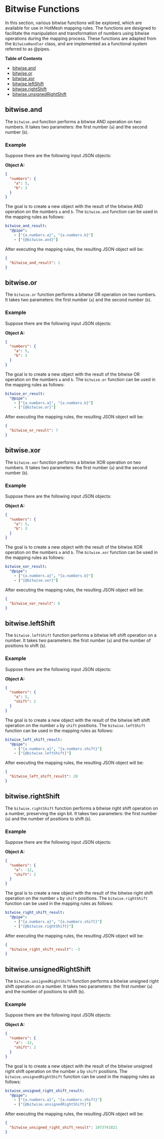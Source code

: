 # Bitwise Functions

In this section, various bitwise functions will be explored, which are available for use in HotMesh mapping rules. The functions are designed to facilitate the manipulation and transformation of numbers using bitwise operations during the mapping process. These functions are adapted from the `BitwiseHandler` class, and are implemented as a functional system referred to as @pipes.

**Table of Contents**
- [bitwise.and](#bitwiseand)
- [bitwise.or](#bitwiseor)
- [bitwise.xor](#bitwisexor)
- [bitwise.leftShift](#bitwiseleftshift)
- [bitwise.rightShift](#bitwiserightshift)
- [bitwise.unsignedRightShift](#bitwiseunsignedrightshift)

## bitwise.and

The `bitwise.and` function performs a bitwise AND operation on two numbers. It takes two parameters: the first number (`a`) and the second number (`b`).

### Example

Suppose there are the following input JSON objects:

**Object A:**
```json
{
  "numbers": {
    "a": 5,
    "b": 3
  }
}
```

The goal is to create a new object with the result of the bitwise AND operation on the numbers `a` and `b`. The `bitwise.and` function can be used in the mapping rules as follows:

```yaml
bitwise_and_result:
  "@pipe":
    - ["{a.numbers.a}", "{a.numbers.b}"]
    - ["{@bitwise.and}"]
```

After executing the mapping rules, the resulting JSON object will be:

```json
{
  "bitwise_and_result": 1
}
```

## bitwise.or

The `bitwise.or` function performs a bitwise OR operation on two numbers. It takes two parameters: the first number (`a`) and the second number (`b`).

### Example

Suppose there are the following input JSON objects:

**Object A:**
```json
{
  "numbers": {
    "a": 5,
    "b": 3
  }
}
```

The goal is to create a new object with the result of the bitwise OR operation on the numbers `a` and `b`. The `bitwise.or` function can be used in the mapping rules as follows:

```yaml
bitwise_or_result:
  "@pipe":
    - ["{a.numbers.a}", "{a.numbers.b}"]
    - ["{@bitwise.or}"]
```

After executing the mapping rules, the resulting JSON object will be:

```json
{
  "bitwise_or_result": 7
}
```

## bitwise.xor

The `bitwise.xor` function performs a bitwise XOR operation on two numbers. It takes two parameters: the first number (`a`) and the second number (`b`).

### Example

Suppose there are the following input JSON objects:

**Object A:**
```json
{
  "numbers": {
    "a": 5,
    "b": 3
  }
}
```

The goal is to create a new object with the result of the bitwise XOR operation on the numbers `a` and `b`. The `bitwise.xor` function can be used in the mapping rules as follows:

```yaml
bitwise_xor_result:
  "@pipe":
    - ["{a.numbers.a}", "{a.numbers.b}"]
    - ["{@bitwise.xor}"]
```

After executing the mapping rules, the resulting JSON object will be:

```json
{
  "bitwise_xor_result": 6
}
```

## bitwise.leftShift

The `bitwise.leftShift` function performs a bitwise left shift operation on a number. It takes two parameters: the first number (`a`) and the number of positions to shift (`b`).

### Example

Suppose there are the following input JSON objects:

**Object A:**
```json
{
  "numbers": {
    "a": 5,
    "shift": 2
  }
}
```

The goal is to create a new object with the result of the bitwise left shift operation on the number `a` by `shift` positions. The `bitwise.leftShift` function can be used in the mapping rules as follows:

```yaml
bitwise_left_shift_result:
  "@pipe":
    - ["{a.numbers.a}", "{a.numbers.shift}"]
    - ["{@bitwise.leftShift}"]
```

After executing the mapping rules, the resulting JSON object will be:

```json
{
  "bitwise_left_shift_result": 20
}
```

## bitwise.rightShift

The `bitwise.rightShift` function performs a bitwise right shift operation on a number, preserving the sign bit. It takes two parameters: the first number (`a`) and the number of positions to shift (`b`).

### Example

Suppose there are the following input JSON objects:

**Object A:**
```json
{
  "numbers": {
    "a": -12,
    "shift": 2
  }
}
```

The goal is to create a new object with the result of the bitwise right shift operation on the number `a` by `shift` positions. The `bitwise.rightShift` function can be used in the mapping rules as follows:

```yaml
bitwise_right_shift_result:
  "@pipe":
    - ["{a.numbers.a}", "{a.numbers.shift}"]
    - ["{@bitwise.rightShift}"]
```

After executing the mapping rules, the resulting JSON object will be:

```json
{
  "bitwise_right_shift_result": -3
}
```

## bitwise.unsignedRightShift

The `bitwise.unsignedRightShift` function performs a bitwise unsigned right shift operation on a number. It takes two parameters: the first number (`a`) and the number of positions to shift (`b`).

### Example

Suppose there are the following input JSON objects:

**Object A:**
```json
{
  "numbers": {
    "a": -12,
    "shift": 2
  }
}
```

The goal is to create a new object with the result of the bitwise unsigned right shift operation on the number `a` by `shift` positions. The `bitwise.unsignedRightShift` function can be used in the mapping rules as follows:

```yaml
bitwise_unsigned_right_shift_result:
  "@pipe":
    - ["{a.numbers.a}", "{a.numbers.shift}"]
    - ["{@bitwise.unsignedRightShift}"]
```

After executing the mapping rules, the resulting JSON object will be:

```json
{
  "bitwise_unsigned_right_shift_result": 1073741821
}
```
